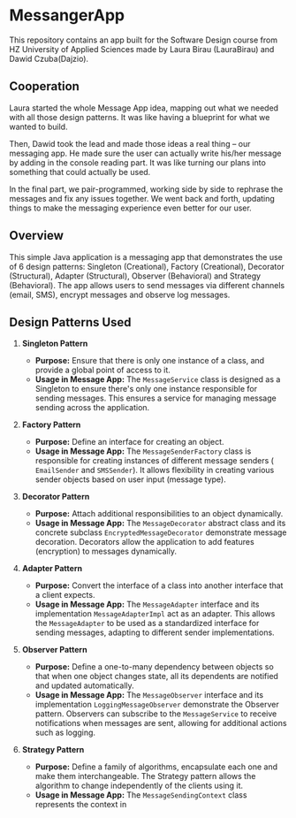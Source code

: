 # MessangerApp
This repository contains an app built for the Software Design course from HZ University of Applied Sciences made by Laura Birau (LauraBirau) and Dawid Czuba(Dajzio).

## Cooperation

Laura started the whole Message App idea, mapping out what we needed with all those design patterns. It was like having a blueprint for what we wanted to build.

Then, Dawid took the lead and made those ideas a real thing – our messaging app. He made sure the user can actually write his/her message by adding in the console reading part. It was like turning our plans into something that could actually be used.

In the final part, we pair-programmed, working side by side to rephrase the messages and fix any issues together. We went back and forth, updating things to make the messaging experience even better for our user.

## Overview
This simple Java application is a messaging app that demonstrates the use of 6 design patterns: Singleton (Creational), Factory (Creational), Decorator (Structural), Adapter (Structural), Observer (Behavioral) and Strategy (Behavioral). The app allows users to send messages via different channels (email, SMS), encrypt messages and observe log messages.

## Design Patterns Used

1. **Singleton Pattern**
   - **Purpose:** Ensure that there is only one instance of a class, and provide a global point of access to it.
   - **Usage in Message App:** The `MessageService` class is designed as a Singleton to ensure there's only one instance responsible for sending messages. This ensures a service for managing message sending across the application.

2. **Factory Pattern**
   - **Purpose:** Define an interface for creating an object.
   - **Usage in Message App:** The `MessageSenderFactory` class is responsible for creating instances of different message senders ( `EmailSender` and `SMSSender`). It allows flexibility in creating various sender objects based on user input (message type).

3. **Decorator Pattern**
   - **Purpose:** Attach additional responsibilities to an object dynamically.
   - **Usage in Message App:** The `MessageDecorator` abstract class and its concrete subclass `EncryptedMessageDecorator` demonstrate message decoration. Decorators allow the application to add features (encryption) to messages dynamically.

4. **Adapter Pattern**
   - **Purpose:** Convert the interface of a class into another interface that a client expects.
   - **Usage in Message App:** The `MessageAdapter` interface and its implementation `MessageAdapterImpl` act as an adapter. This allows the `MessageAdapter` to be used as a standardized interface for sending messages, adapting to different sender implementations.

5. **Observer Pattern**
   - **Purpose:** Define a one-to-many dependency between objects so that when one object changes state, all its dependents are notified and updated automatically.
   - **Usage in Message App:** The `MessageObserver` interface and its implementation `LoggingMessageObserver` demonstrate the Observer pattern. Observers can subscribe to the `MessageService` to receive notifications when messages are sent, allowing for additional actions such as logging.

6. **Strategy Pattern**
   - **Purpose:** Define a family of algorithms, encapsulate each one and make them interchangeable. The Strategy pattern allows the algorithm to change independently of the clients using it.
   - **Usage in Message App:** The `MessageSendingContext` class represents the context in 
